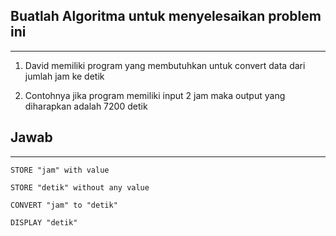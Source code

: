 ## Buatlah Algoritma untuk menyelesaikan problem ini
--------------------------------------------------------

1. David memiliki program yang membutuhkan untuk convert data dari jumlah jam ke detik

2. Contohnya jika program memiliki input 2 jam maka output yang diharapkan adalah 7200 detik


## Jawab
--------------------------------------------------------
    STORE "jam" with value

    STORE "detik" without any value

    CONVERT "jam" to "detik"
    
    DISPLAY "detik"